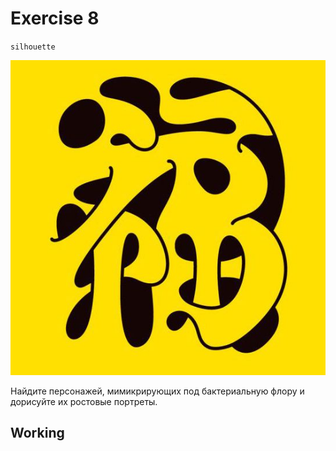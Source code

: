 # Exercise 8

`silhouette`

![exersice8](./exercise8.jpg)

Найдите персонажей, мимикрирующих под бактериальную флору и дорисуйте их ростовые портреты.

## Working